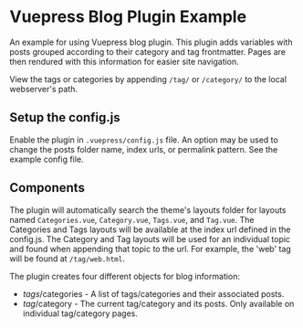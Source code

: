 # Vuepress Blog Plugin Example
An example for using Vuepress blog plugin.  This plugin adds variables with posts grouped according to their category and tag frontmatter.  Pages are then rendured with this information for easier site navigation.

View the tags or categories by appending `/tag/` or `/category/` to the local webserver's path.

## Setup the config.js
Enable the plugin in `.vuepress/config.js` file.  An option may be used to change the posts folder name, index urls, or permalink pattern.  See the example config file.

## Components
The plugin will automatically search the theme's layouts folder for layouts named `Categories.vue`, `Category.vue`, `Tags.vue`, and `Tag.vue`.  The Categories and Tags layouts will be available at the index url defined in the config.js.  The Category and Tag layouts will be used for an individual topic and found when appending that topic to the url.  For example, the 'web' tag will be found at `/tag/web.html`.

The plugin creates four different objects for blog information:

* $tags/$categories - A list of tags/categories and their associated posts.
* $tag/$category - The current tag/category and its posts.  Only available on individual tag/category pages.
